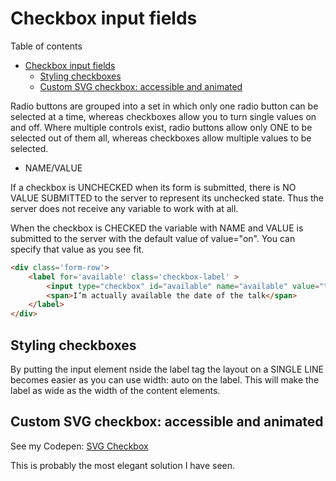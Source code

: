 # Checkbox input fields 
Table of contents
- [Checkbox input fields](#checkbox-input-fields)
  - [Styling checkboxes](#styling-checkboxes)
  - [Custom SVG checkbox: accessible and animated](#custom-svg-checkbox-accessible-and-animated)

Radio buttons are grouped into a set in which only one radio button can be
selected at a time, whereas checkboxes allow you to turn single values on 
and off. Where multiple controls exist, radio buttons allow only ONE to be 
selected out of them all, whereas checkboxes allow multiple values to be 
selected.

- NAME/VALUE

If a checkbox is UNCHECKED when its form is submitted, there is NO VALUE
SUBMITTED to the server to represent its unchecked state. Thus the server
does not receive any variable to work with at all.

When the checkbox is CHECKED the variable with NAME and VALUE is submitted
to the server with the default value of value="on". You can specify that 
value as you see fit.
```HTML
<div class='form-row'>
    <label for='available' class='checkbox-label' >
        <input type="checkbox" id="available" name="available" value="true"/>
        <span>I’m actually available the date of the talk</span>
    </label>
</div>
```
## Styling checkboxes
By putting the input element nside the label tag the layout on a SINGLE LINE becomes easier as you can use width: auto on the label. This will make the label as wide as the width of the content elements.

## Custom SVG checkbox: accessible and animated
See my Codepen: [SVG Checkbox](https://codepen.io/jorishr/pen/poJNwmY)

This is probably the most elegant solution I have seen.